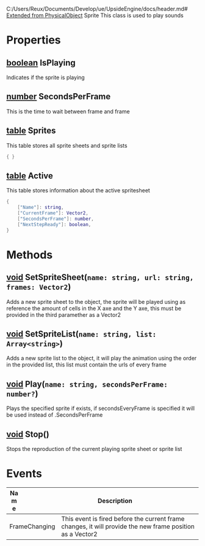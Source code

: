 C:/Users/Reux/Documents/Develop/ue/UpsideEngine/docs/header.md# [Extended from PhysicalObject](PhysicalObject.md) Sprite 
This class is used to play sounds
	 
# Properties

## [boolean](boolean.md) IsPlaying
Indicates if the sprite is playing
  
## [number](number.md) SecondsPerFrame
This is the time to wait between frame and frame
  
## [table](table.md) Sprites 
This table stores all sprite sheets and sprite lists 
   
```lua
{ }
```
## [table](table.md) Active 
This table stores information about the active spritesheet
	 
```lua
{
 	["Name"]: string,
	["CurrentFrame"]: Vector2,
	["SecondsPerFrame"]: number,
	["NextStepReady"]: boolean,
}
```


# Methods
## [void](https://create.roblox.com/docs/scripting/luau/nil) SetSpriteSheet(`name: string, url: string, frames: Vector2`) 
 Adds a new sprite sheet to the object, the sprite will be played using as reference the amount of cells in the X axe and the Y axe, this must be provided in the third paramether as a Vector2
	
## [void](https://create.roblox.com/docs/scripting/luau/nil) SetSpriteList(`name: string, list: Array<string>`) 
 Adds a new sprite list to the object, it will play the animation using the order in the provided list, this list must contain the urls of every frame
	
## [void](https://create.roblox.com/docs/scripting/luau/nil) Play(`name: string, secondsPerFrame: number?`) 
 Plays the specified sprite if exists, if secondsEveryFrame is specified it will be used instead of .SecondsPerFrame
	
## [void](https://create.roblox.com/docs/scripting/luau/nil) Stop() 
 Stops the reproduction of the current playing sprite sheet or sprite list
	


# Events
|<div style="width:20%; max-size: 20%">Name</div>|<div style="width:80%; max-size: 80%">Description</div>|
|---|---|
|FrameChanging|This event is fired before the current frame changes, it will provide the new frame position as a Vector2<br>|



